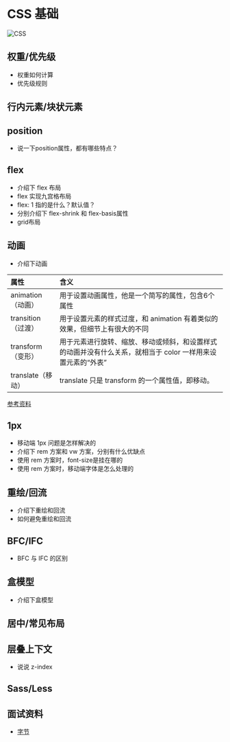 # CSS 基础

![CSS](https://cdn.jsdelivr.net/gh/dancingjasonxiao/resource/img/CSS.png)

## 权重/优先级

- 权重如何计算
- 优先级规则

## 行内元素/块状元素

## position

- 说一下position属性，都有哪些特点？

## flex

- 介绍下 flex 布局
- flex 实现九宫格布局
- flex: 1 指的是什么？默认值？
- 分别介绍下 flex-shrink 和 flex-basis属性
- grid布局

## 动画

- 介绍下动画

| 属性               | 含义                                                                                                        |
| :----------------- | :---------------------------------------------------------------------------------------------------------- |
| animation（动画）  | 用于设置动画属性，他是一个简写的属性，包含6个属性                                                           |
| transition（过渡） | 用于设置元素的样式过度，和 animation 有着类似的效果，但细节上有很大的不同                                   |
| transform（变形）  | 用于元素进行旋转、缩放、移动或倾斜，和设置样式的动画并没有什么关系，就相当于 color 一样用来设置元素的“外表” |
| translate（移动）  | translate 只是 transform 的一个属性值，即移动。                                                             |

[参考资料](https://juejin.cn/post/6844903615920898056#heading-2)

## 1px

- 移动端 1px 问题是怎样解决的
- 介绍下 rem 方案和 vw 方案，分别有什么优缺点
- 使用 rem 方案时，font-size是挂在哪的
- 使用 rem 方案时，移动端字体是怎么处理的

## 重绘/回流

- 介绍下重绘和回流
- 如何避免重绘和回流

## BFC/IFC

- BFC 与 IFC 的区别

## 盒模型

- 介绍下盒模型

  <!-- - 标准盒模型（W3C） -->
  <!-- - 怪异盒模型（IE） -->

## 居中/常见布局

## 层叠上下文

- 说说 z-index

## Sass/Less

## 面试资料

- [字节](https://juejin.cn/post/6936913689115099143#heading-30)
